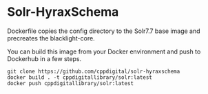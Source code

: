 # Solr-HyraxSchema

Dockerfile copies the config directory to the Solr7.7 base image and precreates the blacklight-core.

You can build this image from your Docker environment and push to Dockerhub in a few steps.

```
git clone https://github.com/cppdigital/solr-hyraxschema
docker build . -t cppdigitallibrary/solr:latest
docker push cppdigitallibrary/solr:latest
```

